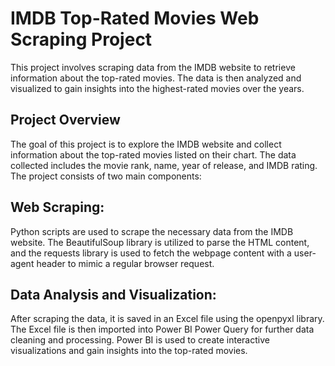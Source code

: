 # IMDB Top-Rated Movies Web Scraping Project
This project involves scraping data from the IMDB website to retrieve information about the top-rated movies. The data is then analyzed and visualized to gain insights into the highest-rated movies over the years.

## Project Overview
The goal of this project is to explore the IMDB website and collect information about the top-rated movies listed on their chart. The data collected includes the movie rank, name, year of release, and IMDB rating. The project consists of two main components:

## Web Scraping: 
Python scripts are used to scrape the necessary data from the IMDB website. The BeautifulSoup library is utilized to parse the HTML content, and the requests library is used to fetch the webpage content with a user-agent header to mimic a regular browser request.

## Data Analysis and Visualization:
After scraping the data, it is saved in an Excel file using the openpyxl library. The Excel file is then imported into Power BI Power Query for further data cleaning and processing. Power BI is used to create interactive visualizations and gain insights into the top-rated movies.
